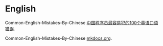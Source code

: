 # English

Common-English-Mistakes-By-Chinese [中国程序员最容易犯的100个英语口语错误](https://github.com/eliaszon/Common-English-Mistakes-By-Chinese).

Common-English-Mistakes-By-Chinese [mkdocs.org](https://github.com/eliaszon/Common-English-Mistakes-By-Chinese).

